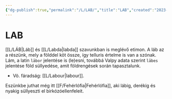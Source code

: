 ```yaml
---
{"dg-publish":true,"permalink":"/L/LAB/","title":"LAB","created":"2023-11-28T09:22","updated":"2024-10-25T22:30"}
---
```



# LAB

[[L/LÁB\|Láb]] és [[L/Labda\|labda]] szavunkban is meglévő etimon. A láb az a részünk, mely a földdel köt össze, így telluris értelme is van a szónak. Lám, a latin `lābor` jelentése is (le)esni, továbbá Valpy adata szerint `lābes` jelentése föld süllyedése, amit földrengések során tapasztalunk.  
- Vö. fáradság: [[L/Labour\|labour]].  

Eszünkbe juthat még itt [[F/Fehérlófia\|Fehérlófia]], aki lábig, derékig és nyakig süllyeszti el birkózóellenfeleit.  